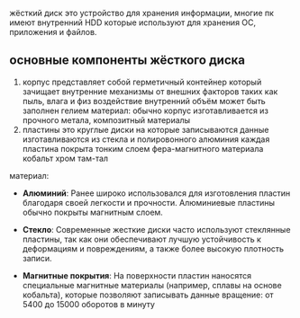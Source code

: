 жёсткий диск это устройство для хранения информации, многие пк имеют внутренний HDD которые используют для хранения ОС, приложения и файлов.




## основные компоненты жёсткого диска
1. корпус
представляет собой герметичный контейнер который зачищает внутренние механизмы от внешних факторов таких как пыль, влага и физ воздействие
внутренний объём может быть заполнен гелием 
материал: обычно корпус изготавливается из прочного метала, композитный материалы 
2. пластины
это круглые диски на которые записываются данные изготавливаются из стекла и полировонного алюминия каждая пластина покрыта тонким слоем фера-магнитного материала кобальт хром там-тал

материал:
- **Алюминий**: Ранее широко использовался для изготовления пластин благодаря своей легкости и прочности. Алюминиевые пластины обычно покрыты магнитным слоем.
    
- **Стекло**: Современные жесткие диски часто используют стеклянные пластины, так как они обеспечивают лучшую устойчивость к деформациям и повреждениям, а также более высокую плотность записи.
    
- **Магнитные покрытия**: На поверхности пластин наносятся специальные магнитные материалы (например, сплавы на основе кобальта), которые позволяют записывать данные
вращение:
от 5400 до 15000 оборотов в минуту
